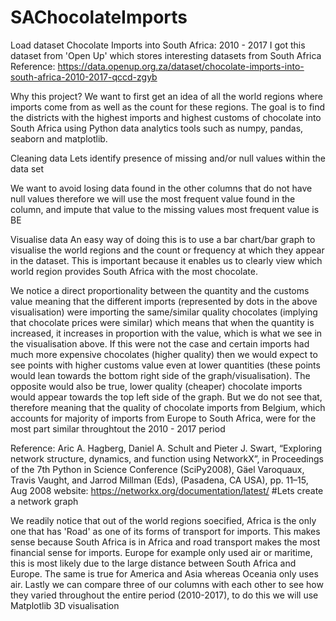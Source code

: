 # SAChocolateImports
Load dataset
Chocolate Imports into South Africa: 2010 - 2017
I got this dataset from 'Open Up' which stores interesting datasets from South Africa
Reference: https://data.openup.org.za/dataset/chocolate-imports-into-south-africa-2010-2017-qccd-zgyb

Why this project? We want to first get an idea of all the world regions where imports come from as well as the count for these regions. The goal is to find the districts with the highest imports and highest customs of chocolate into South Africa using Python data analytics tools such as numpy, pandas, seaborn and matplotlib.

Cleaning data
Lets identify presence of missing and/or null values within the data set

We want to avoid losing data found in the other columns that do not have null values therefore we will use the most frequent value found in the column, and impute that value to the missing values
most frequent value is BE

Visualise data
An easy way of doing this is to use a bar chart/bar graph to visualise the world regions and the count or frequency at which they appear in the dataset. This is important because it enables us to clearly view which world region provides South Africa with the most chocolate.


We notice a direct proportionality between the quantity and the customs value meaning that the different imports (represented by dots in the above visualisation) were importing the same/similar quality chocolates (implying that chocolate prices were similar) which means that when the quantity is increased, it increases in proportion with the value, which is what we see in the visualisation above. If this were not the case and certain imports had much more expensive chocolates (higher quality) then we would expect to see points with higher customs value even at lower quantities (these points would lean towards the bottom right side of the graph/visualisation). The opposite would also be true, lower quality (cheaper) chocolate imports would appear towards the top left side of the graph. But we do not see that, therefore meaning that the quality of chocolate imports from Belgium, which accounts for majority of imports from Europe to South Africa, were for the most part similar throughtout the 2010 - 2017 period

Reference: Aric A. Hagberg, Daniel A. Schult and Pieter J. Swart, “Exploring network structure, dynamics, and function using NetworkX”, in Proceedings of the 7th Python in Science Conference (SciPy2008), Gäel Varoquaux, Travis Vaught, and Jarrod Millman (Eds), (Pasadena, CA USA), pp. 11–15, Aug 2008
website: https://networkx.org/documentation/latest/
#Lets create a network graph

We readily notice that out of the world regions soecified, Africa is the only one that has 'Road' as one of its forms of transport for imports. This makes sense because South Africa is in Africa and road transport makes the most financial sense for imports. Europe for example only used air or maritime, this is most likely due to the large distance between South Africa and Europe. The same is true for America and Asia whereas Oceania only uses air.
Lastly we can compare three of our columns with each other to see how they varied throughout the entire period (2010-2017), to do this we will use Matplotlib 3D visualisation
